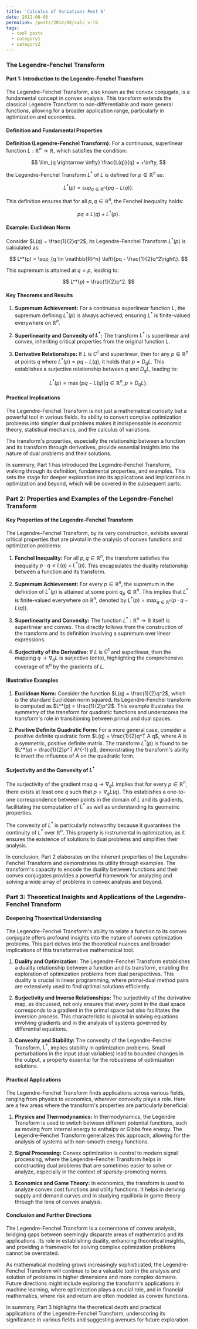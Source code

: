 ```yaml
---
title: 'Calculus of Variations Post 6'
date: 2012-08-06
permalink: /posts/2014/08/calc_v-l6
tags:
  - cool posts
  - category1
  - category2
---
```



### The Legendre-Fenchel Transform


#### Part 1: Introduction to the Legendre-Fenchel Transform

The Legendre-Fenchel Transform, also known as the convex conjugate, is a fundamental concept in convex analysis. This transform extends the classical Legendre Transform to non-differentiable and more general functions, allowing for a broader application range, particularly in optimization and economics.

#### Definition and Fundamental Properties

**Definition (Legendre-Fenchel Transform):** For a continuous, superlinear function $L: \mathbb{R}^n \rightarrow \mathbb{R}$, which satisfies the condition:

$$
\lim_{q \rightarrow \infty} \frac{L(q)}{q} = +\infty,
$$

the Legendre-Fenchel Transform $L^*$ of $L$ is defined for $p \in \mathbb{R}^n$ as:

$$
L^*(p) = \sup_{q \in \mathbb{R}^n} \{pq - L(q)\}.
$$

This definition ensures that for all $p, q \in \mathbb{R}^n$, the Fenchel Inequality holds:

$$
pq \leq L(q) + L^*(p).
$$

#### Example: Euclidean Norm

Consider $L(q) = \frac{1}{2}q^2$, its Legendre-Fenchel Transform $L^*(p)$ is calculated as:

$$
L^*(p) = \sup_{q \in \mathbb{R}^n} \left\{pq - \frac{1}{2}q^2\right\}.
$$

This supremum is attained at $q = p$, leading to:

$$
L^*(p) = \frac{1}{2}p^2.
$$

#### Key Theorems and Results

1. **Supremum Achievement:** For a continuous superlinear function $L$, the supremum defining $L^*(p)$ is always achieved, ensuring $L^*$ is finite-valued everywhere on $\mathbb{R}^n$.
   
2. **Superlinearity and Convexity of $L^*$:** The transform $L^*$ is superlinear and convex, inheriting critical properties from the original function $L$.

3. **Derivative Relationships:** If $L$ is $C^1$ and superlinear, then for any $p \in \mathbb{R}^n$ at points $q$ where $L^*(p) = pq - L(q)$, it holds that $p = D_qL$. This establishes a surjective relationship between $q$ and $D_qL$, leading to:

$$
L^*(p) = \max\{pq - L(q) | q \in \mathbb{R}^n, p = D_qL\}.
$$

#### Practical Implications

The Legendre-Fenchel Transform is not just a mathematical curiosity but a powerful tool in various fields. Its ability to convert complex optimization problems into simpler dual problems makes it indispensable in economic theory, statistical mechanics, and the calculus of variations.

The transform's properties, especially the relationship between a function and its transform through derivatives, provide essential insights into the nature of dual problems and their solutions.

In summary, Part 1 has introduced the Legendre-Fenchel Transform, walking through its definition, fundamental properties, and examples. This sets the stage for deeper exploration into its applications and implications in optimization and beyond, which will be covered in the subsequent parts.



### Part 2: Properties and Examples of the Legendre-Fenchel Transform

#### Key Properties of the Legendre-Fenchel Transform

The Legendre-Fenchel Transform, by its very construction, exhibits several critical properties that are pivotal in the analysis of convex functions and optimization problems:

1. **Fenchel Inequality:** For all $p, q \in \mathbb{R}^n$, the transform satisfies the inequality $p \cdot q \leq L(q) + L^*(p)$. This encapsulates the duality relationship between a function and its transform.

2. **Supremum Achievement:** For every $p \in \mathbb{R}^n$, the supremum in the definition of $L^*(p)$ is attained at some point $q_p \in \mathbb{R}^n$. This implies that $L^*$ is finite-valued everywhere on $\mathbb{R}^n$, denoted by $L^*(p) = \max_{q \in \mathbb{R}^n} (p \cdot q - L(q))$.

3. **Superlinearity and Convexity:** The function $L^*: \mathbb{R}^n \rightarrow \mathbb{R}$ itself is superlinear and convex. This directly follows from the construction of the transform and its definition involving a supremum over linear expressions.

4. **Surjectivity of the Derivative:** If $L$ is $C^1$ and superlinear, then the mapping $q \rightarrow \nabla_q L$ is surjective (onto), highlighting the comprehensive coverage of $\mathbb{R}^n$ by the gradients of $L$.

#### Illustrative Examples

1. **Euclidean Norm:** Consider the function $L(q) = \frac{1}{2}q^2$, which is the standard Euclidean norm squared. Its Legendre-Fenchel transform is computed as $L^*(p) = \frac{1}{2}p^2$. This example illustrates the symmetry of the transform for quadratic functions and underscores the transform's role in transitioning between primal and dual spaces.

2. **Positive Definite Quadratic Form:** For a more general case, consider a positive definite quadratic form $L(q) = \frac{1}{2}q^T A q$, where $A$ is a symmetric, positive definite matrix. The transform $L^*(p)$ is found to be $L^*(p) = \frac{1}{2}p^T A^{-1} p$, demonstrating the transform's ability to invert the influence of $A$ on the quadratic form.

#### Surjectivity and the Convexity of $L^*$

The surjectivity of the gradient map $q \rightarrow \nabla_q L$ implies that for every $p \in \mathbb{R}^n$, there exists at least one $q$ such that $p = \nabla_q L(q)$. This establishes a one-to-one correspondence between points in the domain of $L$ and its gradients, facilitating the computation of $L^*$ as well as understanding its geometric properties.

The convexity of $L^*$ is particularly noteworthy because it guarantees the continuity of $L^*$ over $\mathbb{R}^n$. This property is instrumental in optimization, as it ensures the existence of solutions to dual problems and simplifies their analysis.

In conclusion, Part 2 elaborates on the inherent properties of the Legendre-Fenchel Transform and demonstrates its utility through examples. The transform's capacity to encode the duality between functions and their convex conjugates provides a powerful framework for analyzing and solving a wide array of problems in convex analysis and beyond.


### Part 3: Theoretical Insights and Applications of the Legendre-Fenchel Transform

#### Deepening Theoretical Understanding

The Legendre-Fenchel Transform's ability to relate a function to its convex conjugate offers profound insights into the nature of convex optimization problems. This part delves into the theoretical nuances and broader implications of this transformative mathematical tool.

1. **Duality and Optimization:** The Legendre-Fenchel Transform establishes a duality relationship between a function and its transform, enabling the exploration of optimization problems from dual perspectives. This duality is crucial in linear programming, where primal-dual method pairs are extensively used to find optimal solutions efficiently.

2. **Surjectivity and Inverse Relationships:** The surjectivity of the derivative map, as discussed, not only ensures that every point in the dual space corresponds to a gradient in the primal space but also facilitates the inversion process. This characteristic is pivotal in solving equations involving gradients and in the analysis of systems governed by differential equations.

3. **Convexity and Stability:** The convexity of the Legendre-Fenchel Transform, $L^*$, implies stability in optimization problems. Small perturbations in the input (dual variables) lead to bounded changes in the output, a property essential for the robustness of optimization solutions.

#### Practical Applications

The Legendre-Fenchel Transform finds applications across various fields, ranging from physics to economics, wherever convexity plays a role. Here are a few areas where the transform's properties are particularly beneficial:

1. **Physics and Thermodynamics:** In thermodynamics, the Legendre Transform is used to switch between different potential functions, such as moving from internal energy to enthalpy or Gibbs free energy. The Legendre-Fenchel Transform generalizes this approach, allowing for the analysis of systems with non-smooth energy functions.

2. **Signal Processing:** Convex optimization is central to modern signal processing, where the Legendre-Fenchel Transform helps in constructing dual problems that are sometimes easier to solve or analyze, especially in the context of sparsity-promoting norms.

3. **Economics and Game Theory:** In economics, the transform is used to analyze convex cost functions and utility functions. It helps in deriving supply and demand curves and in studying equilibria in game theory through the lens of convex analysis.

#### Conclusion and Further Directions

The Legendre-Fenchel Transform is a cornerstone of convex analysis, bridging gaps between seemingly disparate areas of mathematics and its applications. Its role in establishing duality, enhancing theoretical insights, and providing a framework for solving complex optimization problems cannot be overstated.

As mathematical modeling grows increasingly sophisticated, the Legendre-Fenchel Transform will continue to be a valuable tool in the analysis and solution of problems in higher dimensions and more complex domains. Future directions might include exploring the transform's applications in machine learning, where optimization plays a crucial role, and in financial mathematics, where risk and return are often modeled as convex functions.

In summary, Part 3 highlights the theoretical depth and practical applications of the Legendre-Fenchel Transform, underscoring its significance in various fields and suggesting avenues for future exploration.